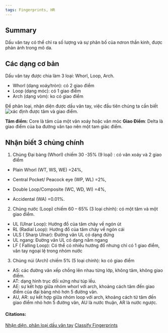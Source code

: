 ```yaml
---
tags: Fingerprints, HR
---
```


## Summary
Dấu vân tay có thể chỉ ra số lượng và sự phân bố của nơron thần kinh, được phản ánh trong mô da.

## Các dạng cơ bản

Dấu vân tay được chia làm 3 loại: Whorl, Loop, Arch.
- Whorl (dạng xoáy/tròn): có 2 giao điểm
- Loop (dạng móc): có 1 giao điểm
- Arch (dạng vòm): ko có giao điểm

Để phân loại, nhận diện được dấu vân tay, việc đầu tiên chúng ta cần biết ![xác định được tâm và giao điểm.](https://lindanga.com/nhan-dien-phan-loai-dau-van-tay/)

**Tâm điểm:** Core là tâm của một vân xoáy hoặc vân móc
**Giao Điểm**: Delta là giao điểm của ba đường vân tạo nên một tam giác điểm.


## Nhận biết 3 chủng chính

1. Chủng Đại bàng (Whorl) chiếm 30 -35% (9 loại) : có vân xoáy và 2 giao điểm

+ Plain Whorl (WT, WS, WE) =24%,

+ Central Pocket/ Peacock eye (WP, WL) =2%,

+ Double Loop/Composite (WC, WD, WI) =4%,

+ Accidental (WA) =0.01%.

2. Chủng nước (Loop) chiếm 60 – 65% (3 loại chính): có một tâm và một giao điểm.

-   UL (Ulnar Loop): Hướng đổ của tâm chảy về ngón út
-   RL (Radial Loop): Hướng đổ của tâm chảy về ngón cái
-   ULS ( Sharp Ulnar): Đường vân UL có dạng đứng
-   UL ngang: Đường vân UL có dạng nằm ngang
-   LF ( Falling Loop): Có thể có nhiều hướng đổ nhưng chỉ có 1 giao điểm, vân tay ngoại lệ trong nhóm nước

3. Chủng núi (Arch) chiếm 5% (5 loại chính): ko có giao điểm

-   AS: các đường vân xếp chồng lên nhau từng lớp, không tâm, không giao điểm.
-   AT: dạng hình trục đối xứng như túp lều.
-   AE: sự kết hợp giữa nhóm whorl với arch, khoảng cách tâm đến giao điểm của đại bàng nhỏ hơn 5 đường vân.
-   AU, AR: sự kết hợp giữa nhóm loop với arch, khoảng cách từ tâm đến giao điểm nhỏ hơn 5 đường vân, AU là nước thuận, AR là nước ngược.

#### Citations:
[Nhận diện, phân loại dấu vân tay](https://lindanga.com/nhan-dien-phan-loai-dau-van-tay/)
[Classify Fingerprints](https://www.youtube.com/watch?v=D-vJ7jylkf8)
